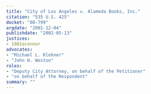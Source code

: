 ```yaml
---
title: "City of Los Angeles v. Alameda Books, Inc."
citation: "535 U.S. 425"
docket: "00-799"
argdate: "2001-12-04"
publishdate: "2002-05-13"
justices:
- 1981oconnor
advocates:
- "Michael L. Klekner"
- "John H. Weston"
roles:
- "Deputy City Attorney, on behalf of the Petitioner"
- "on behalf of the Respondent"
summary: ""
---
```


